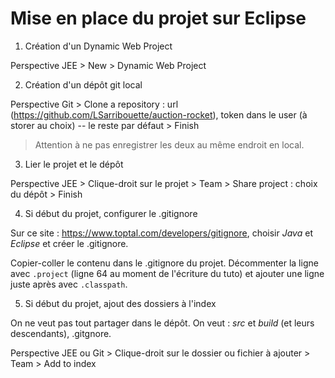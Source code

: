 # Mise en place du projet sur Eclipse

1. Création d'un Dynamic Web Project

Perspective JEE > New > Dynamic Web Project

2. Création d'un dépôt git local

Perspective Git > Clone a repository : url (https://github.com/LSarribouette/auction-rocket), token dans le user (à storer au choix) -- le reste par défaut > Finish

> Attention à ne pas enregistrer les deux au même endroit en local.

3. Lier le projet et le dépôt

Perspective JEE > Clique-droit sur le projet > Team > Share project : choix du dépôt > Finish

4. Si début du projet, configurer le .gitignore

Sur ce site : https://www.toptal.com/developers/gitignore, choisir _Java_ et _Eclipse_ et créer le .gitignore.

Copier-coller le contenu dans le .gitignore du projet. Décommenter la ligne avec `.project` (ligne 64 au moment de l'écriture du tuto) et ajouter une ligne juste après avec `.classpath`.

5. Si début du projet, ajout des dossiers à l'index

On ne veut pas tout partager dans le dépôt. On veut : _src_ et _build_ (et leurs descendants), .gitgnore.

Perspective JEE ou Git > Clique-droit sur le dossier ou fichier à ajouter > Team > Add to index